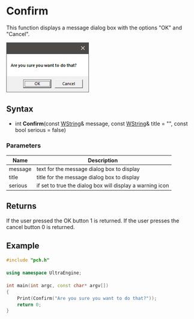 # Confirm #

This function displays a message dialog box with the options "OK" and "Cancel".

![](https://github.com/Leadwerks/Documentation/raw/master/Images/Confirm.png)

## Syntax ##
- int **Confirm**(const [WString](WString.md)& message, const [WString](WString.md)& title = "", const bool serious = false)

### Parameters ###
| Name | Description |
| --- | --- |
| message | text for the message dialog box to display |
| title | title for the message dialog box to display |
| serious | if set to true the dialog box will display a warning icon |

## Returns ##
If the user pressed the OK button 1 is returned. If the user presses the cancel button 0 is returned.

## Example

```c++
#include "pch.h"

using namespace UltraEngine;

int main(int argc, const char* argv[])
{
	Print(Confirm("Are you sure you want to do that?"));
	return 0;
}
```
